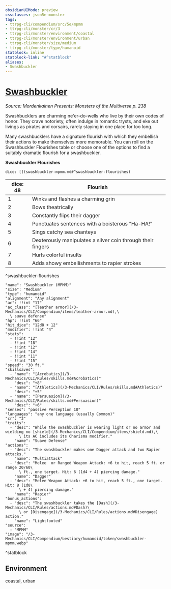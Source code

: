 ```yaml
---
obsidianUIMode: preview
cssclasses: json5e-monster
tags:
- ttrpg-cli/compendium/src/5e/mpmm
- ttrpg-cli/monster/cr/3
- ttrpg-cli/monster/environment/coastal
- ttrpg-cli/monster/environment/urban
- ttrpg-cli/monster/size/medium
- ttrpg-cli/monster/type/humanoid
statblock: inline
statblock-link: "#^statblock"
aliases:
- Swashbuckler
---
```

# [Swashbuckler](3-Mechanics\CLI\Compendium\bestiary\humanoid/swashbuckler-mpmm.md)
*Source: Mordenkainen Presents: Monsters of the Multiverse p. 238*  

Swashbucklers are charming ne'er-do-wells who live by their own codes of honor. They crave notoriety, often indulge in romantic trysts, and eke out livings as pirates and corsairs, rarely staying in one place for too long.

Many swashbucklers have a signature flourish with which they embellish their actions to make themselves more memorable. You can roll on the Swashbuckler Flourishes table or choose one of the options to find a suitably dramatic flourish for a swashbuckler.

**Swashbuckler Flourishes**

`dice: [](swashbuckler-mpmm.md#^swashbuckler-flourishes)`

| dice: d8 | Flourish |
|----------|----------|
| 1 | Winks and flashes a charming grin |
| 2 | Bows theatrically |
| 3 | Constantly flips their dagger |
| 4 | Punctuates sentences with a boisterous "Ha-HA!" |
| 5 | Sings catchy sea chanteys |
| 6 | Dexterously manipulates a silver coin through their fingers |
| 7 | Hurls colorful insults |
| 8 | Adds showy embellishments to rapier strokes |
^swashbuckler-flourishes

```statblock
"name": "Swashbuckler (MPMM)"
"size": "Medium"
"type": "humanoid"
"alignment": "Any alignment"
"ac": !!int "17"
"ac_class": "[leather armor](/3-Mechanics/CLI/Compendium/items/leather-armor.md),\
  \ suave defense"
"hp": !!int "66"
"hit_dice": "12d8 + 12"
"modifier": !!int "4"
"stats":
  - !!int "12"
  - !!int "18"
  - !!int "12"
  - !!int "14"
  - !!int "11"
  - !!int "15"
"speed": "30 ft."
"skillsaves":
  - "name": "[Acrobatics](/3-Mechanics/CLI/Rules/skills.md#Acrobatics)"
    "desc": "+8"
  - "name": "[Athletics](/3-Mechanics/CLI/Rules/skills.md#Athletics)"
    "desc": "+5"
  - "name": "[Persuasion](/3-Mechanics/CLI/Rules/skills.md#Persuasion)"
    "desc": "+6"
"senses": "passive Perception 10"
"languages": "any one language (usually Common)"
"cr": "3"
"traits":
  - "desc": "While the swashbuckler is wearing light or no armor and wielding no [shield](/3-Mechanics/CLI/Compendium/items/shield.md),\
      \ its AC includes its Charisma modifier."
    "name": "Suave Defense"
"actions":
  - "desc": "The swashbuckler makes one Dagger attack and two Rapier attacks."
    "name": "Multiattack"
  - "desc": "Melee  or Ranged Weapon Attack: +6 to hit, reach 5 ft. or range 20/60\
      \ ft., one target. Hit: 6 (1d4 + 4) piercing damage."
    "name": "Dagger"
  - "desc": "Melee Weapon Attack: +6 to hit, reach 5 ft., one target. Hit: 8 (1d8\
      \ + 4) piercing damage."
    "name": "Rapier"
"bonus_actions":
  - "desc": "The swashbuckler takes the [Dash](/3-Mechanics/CLI/Rules/actions.md#Dash)\
      \ or [Disengage](/3-Mechanics/CLI/Rules/actions.md#Disengage) action."
    "name": "Lightfooted"
"source":
  - "MPMM"
"image": "/3-Mechanics/CLI/Compendium/bestiary/humanoid/token/swashbuckler-mpmm.webp"
```
^statblock

## Environment

coastal, urban